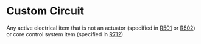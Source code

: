 # Custom Circuit

Any active electrical item that is not an actuator (specified in [R501](!!) or
[R502](!!)) or core control system item (specified in [R712](!!))
